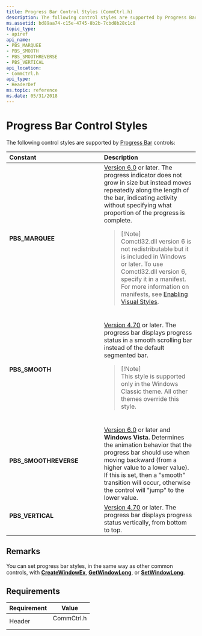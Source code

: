 ```yaml
---
title: Progress Bar Control Styles (CommCtrl.h)
description: The following control styles are supported by Progress Bar controls
ms.assetid: bd89aa74-c15e-4745-8b2b-7cbd8b28c1c8
topic_type:
- apiref
api_name:
- PBS_MARQUEE
- PBS_SMOOTH
- PBS_SMOOTHREVERSE
- PBS_VERTICAL
api_location:
- CommCtrl.h
api_type:
- HeaderDef
ms.topic: reference
ms.date: 05/31/2018
---
```


# Progress Bar Control Styles

The following control styles are supported by [Progress Bar](progress-bar-control.md) controls:



<table>
<colgroup>
<col style="width: 50%" />
<col style="width: 50%" />
</colgroup>
<thead>
<tr class="header">
<th style="text-align: left;">Constant</th>
<th style="text-align: left;">Description</th>
</tr>
</thead>
<tbody>
<tr class="odd">
<td style="text-align: left;"><span id="PBS_MARQUEE"></span><span id="pbs_marquee"></span><dl> <dt><strong>PBS_MARQUEE</strong></dt> </dl></td>
<td style="text-align: left;"><a href="common-control-versions.md">Version 6.0</a> or later. The progress indicator does not grow in size but instead moves repeatedly along the length of the bar, indicating activity without specifying what proportion of the progress is complete. <br/>
<blockquote>
[!Note]<br />
Comctl32.dll version 6 is not redistributable but it is included in Windows or later. To use Comctl32.dll version 6, specify it in a manifest. For more information on manifests, see <a href="cookbook-overview.md">Enabling Visual Styles</a>.
</blockquote>
<br/></td>
</tr>
<tr class="even">
<td style="text-align: left;"><span id="PBS_SMOOTH"></span><span id="pbs_smooth"></span><dl> <dt><strong>PBS_SMOOTH</strong></dt> </dl></td>
<td style="text-align: left;"><a href="common-control-versions.md">Version 4.70</a> or later. The progress bar displays progress status in a smooth scrolling bar instead of the default segmented bar. <br/>
<blockquote>
[!Note]<br />
This style is supported only in the Windows Classic theme. All other themes override this style.
</blockquote>
<br/></td>
</tr>
<tr class="odd">
<td style="text-align: left;"><span id="PBS_SMOOTHREVERSE"></span><span id="pbs_smoothreverse"></span><dl> <dt><strong>PBS_SMOOTHREVERSE</strong></dt> </dl></td>
<td style="text-align: left;"><a href="common-control-versions.md">Version 6.0</a> or later and <strong>Windows Vista.</strong> Determines the animation behavior that the progress bar should use when moving backward (from a higher value to a lower value). If this is set, then a &quot;smooth&quot; transition will occur, otherwise the control will &quot;jump&quot; to the lower value.<br/></td>
</tr>
<tr class="even">
<td style="text-align: left;"><span id="PBS_VERTICAL"></span><span id="pbs_vertical"></span><dl> <dt><strong>PBS_VERTICAL</strong></dt> </dl></td>
<td style="text-align: left;"><a href="common-control-versions.md">Version 4.70</a> or later. The progress bar displays progress status vertically, from bottom to top.<br/></td>
</tr>
</tbody>
</table>



## Remarks

You can set progress bar styles, in the same way as other common controls, with [**CreateWindowEx**](/windows/desktop/api/winuser/nf-winuser-createwindowexa), [**GetWindowLong**](/windows/desktop/api/winuser/nf-winuser-getwindowlonga), or [**SetWindowLong**](/windows/desktop/api/winuser/nf-winuser-setwindowlonga).

## Requirements



| Requirement | Value |
|-------------------|---------------------------------------------------------------------------------------|
| Header<br/> | <dl> <dt>CommCtrl.h</dt> </dl> |



 

